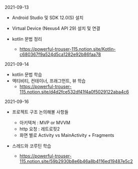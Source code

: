 2021-09-13

- Android Studio 및 SDK 12.0(S) 설치
- Virtual Device (Nexus4 API 29) 설치 및 연결

- kotlin 문법 정리 
  - https://powerful-trouser-115.notion.site/Kotlin-c680367f9a524d5ca1282e92b86faa78

2021-09-14

- kotlin 문법 학습
- 액티비티, 컨테이너, 프래그먼트, 뷰 학습
  - https://powerful-trouser-115.notion.site/d4d2fce532df41f4a0f5029122aba4c6

2021-09-16

- 프로젝트 구조 논의해볼 사항들
  - 아키텍쳐 : MVP or MVVM
  - http 요청 : 레트로핏2
  - 화면 별로 Activity   vs   MainActivity + Fragments

- 스레드와 코루틴 학습

  - https://powerful-trouser-115.notion.site/59b2930b8e6b46a8b4116ed19487e5c2

  

